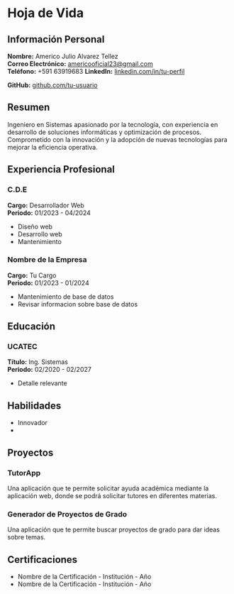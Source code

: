 # Hoja de Vida

## Información Personal
**Nombre:** Americo Julio Alvarez Tellez  
**Correo Electrónico:** americooficial23@gmail.com  
**Teléfono:** +591 63919683 
**LinkedIn:** [linkedin.com/in/tu-perfil](https://linkedin.com/in/tu-perfil)  

**GitHub:** [github.com/tu-usuario](https://github.com/mequito3)

## Resumen
Ingeniero en Sistemas apasionado por la tecnología, con experiencia en desarrollo de soluciones informáticas y optimización de procesos. Comprometido con la innovación y la adopción de nuevas tecnologías para mejorar la eficiencia operativa.

## Experiencia Profesional
### C.D.E
**Cargo:** Desarrollador Web  
**Periodo:** 01/2023 - 04/2024  
- Diseño web
- Desarrollo web
- Mantenimiento

### Nombre de la Empresa
**Cargo:** Tu Cargo  
**Periodo:** 01/2023 - 01/2024  
- Mantenimiento de base de datos
- Revisar informacion sobre base de datos

## Educación
### UCATEC
**Título:** Ing. Sistemas  
**Periodo:** 02/2020 - 02/2027  
- Detalle relevante

## Habilidades
- Innovador
- 

## Proyectos
### TutorApp
Una aplicación que te permite solicitar ayuda académica mediante la aplicación web, donde se podrá solicitar tutores en diferentes materias.

### Generador de Proyectos de Grado
Una aplicación que te permite buscar proyectos de grado para dar ideas sobre temas.

## Certificaciones
- Nombre de la Certificación - Institución - Año
- Nombre de la Certificación - Institución - Año
